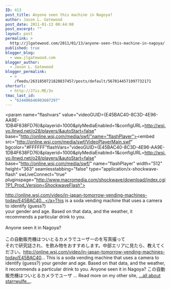 ```yaml
---
ID: 413
post_title: Anyone seen this machine in Nagoya?
author: Jason L. Gatewood
post_date: 2011-01-13 00:44:00
post_excerpt: ""
layout: post
permalink: >
  http://jlgatewood.com/2011/01/13/anyone-seen-this-machine-in-nagoya/
published: true
blogger_blog:
  - www.jlgatewood.com
blogger_author:
  - Jason L. Gatewood
blogger_permalink:
  - >
    /feeds/2631850721828837457/posts/default/5670144571097732171
shorturl:
  - http://J7is.ME/3x
tmac_last_id:
  - "624406646903607297"
---
```

<object width="512" height="363"><param name="movie" value="http://online.wsj.com/media/swf/VideoPlayerMain.swf"></param><param name="allowFullScreen" value="true"></param><param name="allowscriptaccess" value="always"></param><param name="flashvars" value="videoGUID={E45BAC40-8C3D-4E96-AA9E-1DB4F638FD76}&playerid=1000&plyMediaEnabled=1&configURL=http://wsj.vo.llnwd.net/o28/players/&autoStart=false" base="http://online.wsj.com/media/swf/"name="flashPlayer"></param><embed src="http://online.wsj.com/media/swf/VideoPlayerMain.swf" bgcolor="#FFFFFF"flashVars="videoGUID={E45BAC40-8C3D-4E96-AA9E-1DB4F638FD76}&playerid=1000&plyMediaEnabled=1&configURL=http://wsj.vo.llnwd.net/o28/players/&autoStart=false" base="http://online.wsj.com/media/swf/" name="flashPlayer" width="512" height="363" seamlesstabbing="false" type="application/x-shockwave-flash" swLiveConnect="true" pluginspage="http://www.macromedia.com/shockwave/download/index.cgi?P1_Prod_Version=ShockwaveFlash"></embed></object><br /><div><a href="http://online.wsj.com/video/in-japan-tomorrow-vending-machines-today/E45BAC40-8C3D-4E96-AA9E-1DB4F638FD76.html">http://online.wsj.com/video/in-japan-tomorrow-vending-machines-today/E45BAC40...</a>This is a soda vending machine that uses a camera to identify (guess?)<br />your gender and age. Based on that data, and the weather, it<br />recommends a particular drink to you.<br /><br />Anyone seen it in Nagoya?<br /><br />この自動販売機はついとるカメラでユーザーのを写真撮って<br />それで研究誌され、を飲み物をおすすめします。中部エリアに見たら、教えてください。http://online.wsj.com/video/in-japan-tomorrow-vending-machines-today/E45BAC40...  This is a soda vending machine that uses a camera to identify (guess?) your gender and age. Based on that data, and the weather, it recommends a particular drink to you.  Anyone seen it in Nagoya?   この自動販売機はついとるカメラでユーザ ...  Read more on my other site, <a href="http://starrwulfe.info/anyone-seen-this-machine-in-nagoya">...all about starrwulfe...</a>.<br /><br /></div>